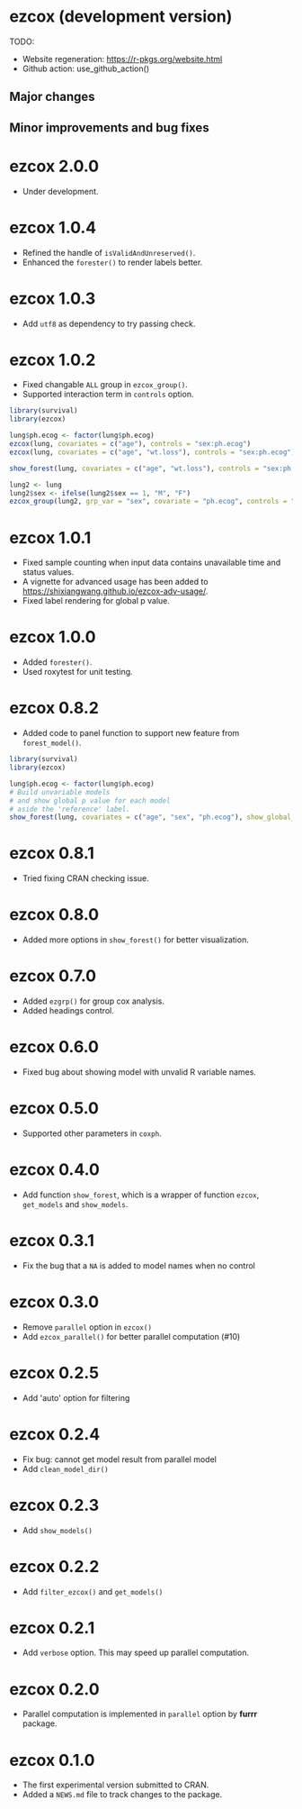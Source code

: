 # ezcox (development version)

TODO:

- Website regeneration: https://r-pkgs.org/website.html
- Github action: use_github_action()

## Major changes

## Minor improvements and bug fixes

# ezcox 2.0.0

* Under development.

# ezcox 1.0.4

* Refined the handle of `isValidAndUnreserved()`.
* Enhanced the `forester()` to render labels better.

# ezcox 1.0.3

* Add `utf8` as dependency to try passing check.

# ezcox 1.0.2

* Fixed changable `ALL` group in `ezcox_group()`.
* Supported interaction term in `controls` option.


```R
library(survival)
library(ezcox)

lung$ph.ecog <- factor(lung$ph.ecog)
ezcox(lung, covariates = c("age"), controls = "sex:ph.ecog")
ezcox(lung, covariates = c("age", "wt.loss"), controls = "sex:ph.ecog")

show_forest(lung, covariates = c("age", "wt.loss"), controls = "sex:ph.ecog")

lung2 <- lung
lung2$sex <- ifelse(lung2$sex == 1, "M", "F")
ezcox_group(lung2, grp_var = "sex", covariate = "ph.ecog", controls = "age : wt.loss")
```

# ezcox 1.0.1

* Fixed sample counting when input data contains unavailable time and status values.
* A vignette for advanced usage has been added to <https://shixiangwang.github.io/ezcox-adv-usage/>.
* Fixed label rendering for global p value.

# ezcox 1.0.0

* Added `forester()`.
* Used roxytest for unit testing.

# ezcox 0.8.2

* Added code to panel function to support new feature from `forest_model()`.

```r
library(survival)
library(ezcox)

lung$ph.ecog <- factor(lung$ph.ecog)
# Build unvariable models
# and show global p value for each model
# aside the 'reference' label.
show_forest(lung, covariates = c("age", "sex", "ph.ecog"), show_global_p = "aside")
```

# ezcox 0.8.1

* Tried fixing CRAN checking issue.

# ezcox 0.8.0

* Added more options in `show_forest()` for better visualization.

# ezcox 0.7.0

* Added `ezgrp()` for group cox analysis.
* Added headings control.

# ezcox 0.6.0

* Fixed bug about showing model with unvalid R variable names.

# ezcox 0.5.0

* Supported other parameters in `coxph`.


# ezcox 0.4.0

* Add function `show_forest`, which is a wrapper of
function `ezcox`, `get_models` and `show_models`.

# ezcox 0.3.1

* Fix the bug that a `NA` is added to model names when no control

# ezcox 0.3.0

* Remove `parallel` option in `ezcox()`
* Add `ezcox_parallel()` for better parallel computation (#10)

# ezcox 0.2.5

* Add 'auto' option for filtering

# ezcox 0.2.4

* Fix bug: cannot get model result from parallel model
* Add `clean_model_dir()`

# ezcox 0.2.3

* Add `show_models()`

# ezcox 0.2.2

* Add `filter_ezcox()` and `get_models()`

# ezcox 0.2.1

* Add `verbose` option. This may speed up parallel computation.

# ezcox 0.2.0

* Parallel computation is implemented in `parallel` option by **furrr** package.

# ezcox 0.1.0

* The first experimental version submitted to CRAN.
* Added a `NEWS.md` file to track changes to the package.